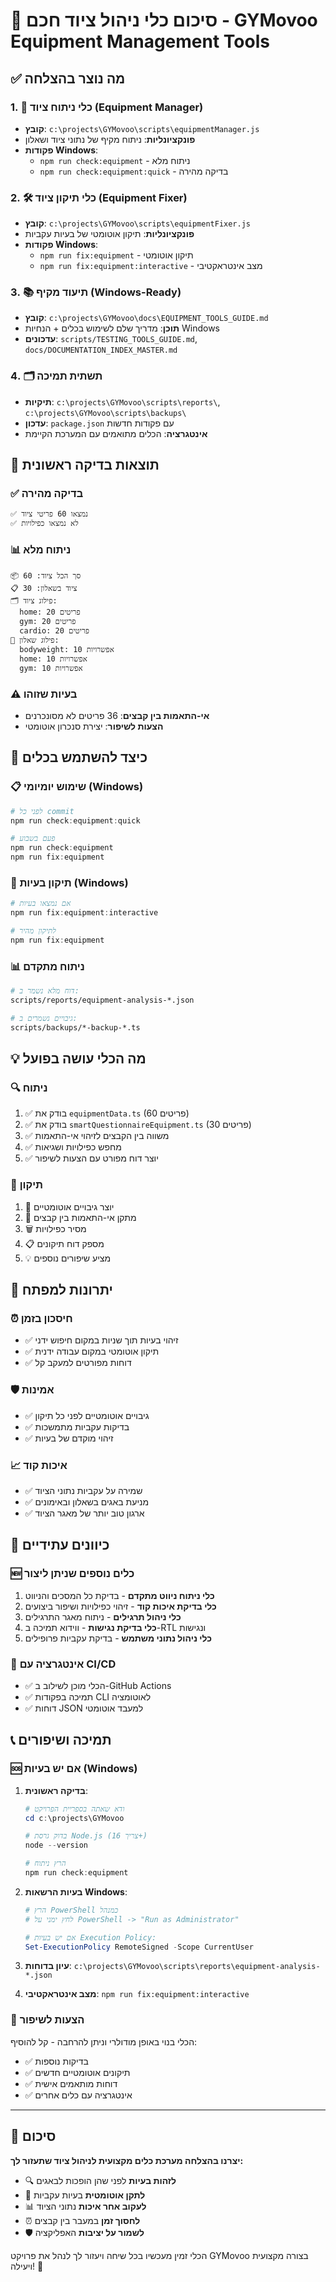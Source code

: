 # 🎉 סיכום כלי ניהול ציוד חכם - GYMovoo Equipment Management Tools

## ✅ מה נוצר בהצלחה

### 1. **🔧 כלי ניתוח ציוד (Equipment Manager)**

- **קובץ**: `c:\projects\GYMovoo\scripts\equipmentManager.js`
- **פונקציונליות**: ניתוח מקיף של נתוני ציוד ושאלון
- **פקודות Windows**:
  - `npm run check:equipment` - ניתוח מלא
  - `npm run check:equipment:quick` - בדיקה מהירה

### 2. **🛠️ כלי תיקון ציוד (Equipment Fixer)**

- **קובץ**: `c:\projects\GYMovoo\scripts\equipmentFixer.js`
- **פונקציונליות**: תיקון אוטומטי של בעיות עקביות
- **פקודות Windows**:
  - `npm run fix:equipment` - תיקון אוטומטי
  - `npm run fix:equipment:interactive` - מצב אינטראקטיבי

### 3. **📚 תיעוד מקיף (Windows-Ready)**

- **קובץ**: `c:\projects\GYMovoo\docs\EQUIPMENT_TOOLS_GUIDE.md`
- **תוכן**: מדריך שלם לשימוש בכלים + הנחיות Windows
- **עדכונים**: `scripts/TESTING_TOOLS_GUIDE.md`, `docs/DOCUMENTATION_INDEX_MASTER.md`

### 4. **🗂️ תשתית תמיכה**

- **תיקיות**: `c:\projects\GYMovoo\scripts\reports\`, `c:\projects\GYMovoo\scripts\backups\`
- **עדכון**: `package.json` עם פקודות חדשות
- **אינטגרציה**: הכלים מתואמים עם המערכת הקיימת

## 🎯 תוצאות בדיקה ראשונית

### ✅ **בדיקה מהירה**

```
✅ נמצאו 60 פריטי ציוד
✅ לא נמצאו כפילויות
```

### 📊 **ניתוח מלא**

```
📦 סך הכל ציוד: 60
📋 ציוד בשאלון: 30
🗂️ פילוג ציוד:
  home: 20 פריטים
  gym: 20 פריטים
  cardio: 20 פריטים
📝 פילוג שאלון:
  bodyweight: 10 אפשרויות
  home: 10 אפשרויות
  gym: 10 אפשרויות
```

### ⚠️ **בעיות שזוהו**

- **אי-התאמות בין קבצים**: 36 פריטים לא מסונכרנים
- **הצעות לשיפור**: יצירת סנכרון אוטומטי

## 🚀 כיצד להשתמש בכלים

### 📋 **שימוש יומיומי (Windows)**

```powershell
# לפני כל commit
npm run check:equipment:quick

# פעם בשבוע
npm run check:equipment
npm run fix:equipment
```

### 🔧 **תיקון בעיות (Windows)**

```powershell
# אם נמצאו בעיות
npm run fix:equipment:interactive

# לתיקון מהיר
npm run fix:equipment
```

### 📊 **ניתוח מתקדם**

```bash
# דוח מלא נשמר ב:
scripts/reports/equipment-analysis-*.json

# גיבויים נשמרים ב:
scripts/backups/*-backup-*.ts
```

## 💡 מה הכלי עושה בפועל

### 🔍 **ניתוח**

1. ✅ בודק את `equipmentData.ts` (60 פריטים)
2. ✅ בודק את `smartQuestionnaireEquipment.ts` (30 פריטים)
3. ✅ משווה בין הקבצים לזיהוי אי-התאמות
4. ✅ מחפש כפילויות ושגיאות
5. ✅ יוצר דוח מפורט עם הצעות לשיפור

### 🔧 **תיקון**

1. 💾 יוצר גיבויים אוטומטיים
2. 🔄 מתקן אי-התאמות בין קבצים
3. 🗑️ מסיר כפילויות
4. 📋 מספק דוח תיקונים
5. 💡 מציע שיפורים נוספים

## 🎉 יתרונות למפתח

### ⏰ **חיסכון בזמן**

- ✅ זיהוי בעיות תוך שניות במקום חיפוש ידני
- ✅ תיקון אוטומטי במקום עבודה ידנית
- ✅ דוחות מפורטים למעקב קל

### 🛡️ **אמינות**

- ✅ גיבויים אוטומטיים לפני כל תיקון
- ✅ בדיקות עקביות מתמשכות
- ✅ זיהוי מוקדם של בעיות

### 📈 **איכות קוד**

- ✅ שמירה על עקביות נתוני הציוד
- ✅ מניעת באגים בשאלון ובאימונים
- ✅ ארגון טוב יותר של מאגר הציוד

## 🔮 כיוונים עתידיים

### 🆕 **כלים נוספים שניתן ליצור**

1. **כלי ניתוח ניווט מתקדם** - בדיקת כל המסכים והניווט
2. **כלי בדיקת איכות קוד** - זיהוי כפילויות ושיפור ביצועים
3. **כלי ניהול תרגילים** - ניתוח מאגר התרגילים
4. **כלי בדיקת נגישות** - ווידוא תמיכה ב-RTL ונגישות
5. **כלי ניהול נתוני משתמש** - בדיקת עקביות פרופילים

### 🔗 **אינטגרציה עם CI/CD**

- ✅ הכלי מוכן לשילוב ב-GitHub Actions
- ✅ תמיכה בפקודות CLI לאוטומציה
- ✅ דוחות JSON למעבד אוטומטי

## 📞 תמיכה ושיפורים

### 🆘 **אם יש בעיות (Windows)**

1. **בדיקה ראשונית**:

   ```powershell
   # ודא שאתה בספריית הפרויקט
   cd c:\projects\GYMovoo

   # בדוק גרסת Node.js (צריך 16+)
   node --version

   # הרץ ניתוח
   npm run check:equipment
   ```

2. **בעיות הרשאות Windows**:

   ```powershell
   # הרץ PowerShell כמנהל
   # לחץ ימני על PowerShell -> "Run as Administrator"

   # אם יש בעיות Execution Policy:
   Set-ExecutionPolicy RemoteSigned -Scope CurrentUser
   ```

3. **עיון בדוחות**: `c:\projects\GYMovoo\scripts\reports\equipment-analysis-*.json`
4. **מצב אינטראקטיבי**: `npm run fix:equipment:interactive`

### 💌 **הצעות לשיפור**

הכלי בנוי באופן מודולרי וניתן להרחבה - קל להוסיף:

- ✅ בדיקות נוספות
- ✅ תיקונים אוטומטיים חדשים
- ✅ דוחות מותאמים אישית
- ✅ אינטגרציה עם כלים אחרים

---

## 🎊 סיכום

**יצרנו בהצלחה מערכת כלים מקצועית לניהול ציוד שתעזור לך:**

- 🔍 **לזהות בעיות** לפני שהן הופכות לבאגים
- 🔧 **לתקן אוטומטית** בעיות עקביות
- 📊 **לעקוב אחר איכות** נתוני הציוד
- ⏰ **לחסוך זמן** במעבר בין קבצים
- 🛡️ **לשמור על יציבות** האפליקציה

הכלי זמין מעכשיו בכל שיחה ויעזור לך לנהל את פרויקט GYMovoo בצורה מקצועית ויעילה! 🚀
